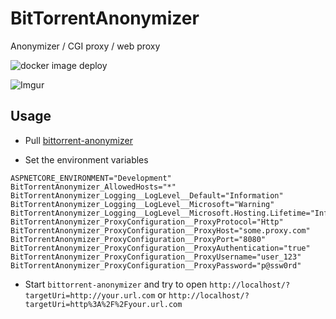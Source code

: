 # BitTorrentAnonymizer

Anonymizer / CGI proxy / web proxy

![docker image deploy](https://github.com/magicxor/BitTorrentAnonymizer/workflows/docker%20image%20deploy/badge.svg?branch=master)

![Imgur](https://i.imgur.com/t7YiiJe.png)

## Usage

* Pull [bittorrent-anonymizer](https://hub.docker.com/repository/docker/magicxor/bittorrent-anonymizer)

* Set the environment variables

```Shell
ASPNETCORE_ENVIRONMENT="Development"
BitTorrentAnonymizer_AllowedHosts="*"
BitTorrentAnonymizer_Logging__LogLevel__Default="Information"
BitTorrentAnonymizer_Logging__LogLevel__Microsoft="Warning"
BitTorrentAnonymizer_Logging__LogLevel__Microsoft.Hosting.Lifetime="Information"
BitTorrentAnonymizer_ProxyConfiguration__ProxyProtocol="Http"
BitTorrentAnonymizer_ProxyConfiguration__ProxyHost="some.proxy.com"
BitTorrentAnonymizer_ProxyConfiguration__ProxyPort="8080"
BitTorrentAnonymizer_ProxyConfiguration__ProxyAuthentication="true"
BitTorrentAnonymizer_ProxyConfiguration__ProxyUsername="user_123"
BitTorrentAnonymizer_ProxyConfiguration__ProxyPassword="p@ssw0rd"
```

* Start `bittorrent-anonymizer` and try to open `http://localhost/?targetUri=http://your.url.com` or `http://localhost/?targetUri=http%3A%2F%2Fyour.url.com`
